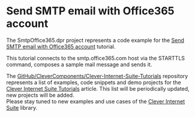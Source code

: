 # Send SMTP email with Office365 account

The SmtpOffice365.dpr project represents a code example for the [Send SMTP email with Office365 account](https://www.clevercomponents.com/portal/kb/a87/send-smtp-email-with-office365-account.aspx) tutorial.   

This tutorial connects to the smtp.office365.com host via the STARTTLS command, composes a sample mail message and sends it.   

The [GitHub/CleverComponents/Clever-Internet-Suite-Tutorials](https://github.com/CleverComponents/Clever-Internet-Suite-Tutorials) repository represents a list of examples, code snippets and demo projects for the [Clever Internet Suite Tutorials](https://www.clevercomponents.com/articles/article035/) article. This list will be periodically updated, new projects will be added.   
Please stay tuned to new examples and use cases of the [Clever Internet Suite](https://www.clevercomponents.com/products/inetsuite/) library.
